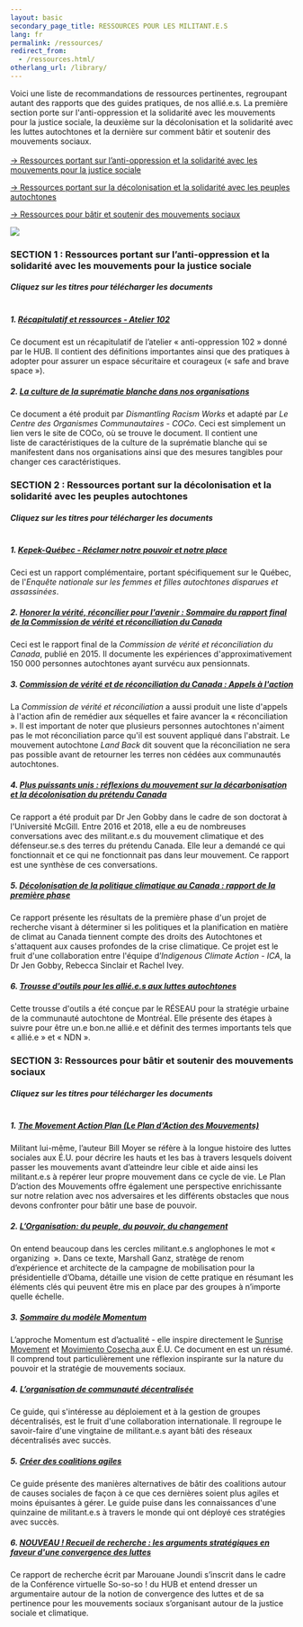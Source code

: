 ```yaml
---
layout: basic
secondary_page_title: RESSOURCES POUR LES MILITANT.E.S
lang: fr
permalink: /ressources/
redirect_from:
  - /ressources.html/
otherlang_url: /library/
---
```

Voici une liste de recommandations de ressources pertinentes, regroupant autant des rapports que des guides pratiques, de nos allié.e.s. La première section porte sur l'anti-oppression et la solidarité avec les mouvements pour la justice sociale, la deuxième sur la décolonisation et la solidarité avec les luttes autochtones et la dernière sur comment bâtir et soutenir des mouvements sociaux. <br><br>
[→ Ressources portant sur l’anti-oppression et la solidarité avec les mouvements pour la justice sociale](#antiopp)

[→ Ressources portant sur la décolonisation et la solidarité avec les peuples autochtones](#autoch)

[→ Ressources pour bâtir et soutenir des mouvements sociaux](#mouv)

![](/media/docs-mouvements-fr.png)

<a name="antiopp"></a>

### **SECTION 1 : Ressources portant sur l’anti-oppression et la solidarité avec les mouvements pour la justice sociale**

##### Cliquez sur les titres pour télécharger les documents<br><br>

##### 1. [Récapitulatif et ressources - Atelier 102](https://www.lehub.ca/media/ressourcesantiopp.pdf)

Ce document est un récapitulatif de l’atelier « anti-oppression 102 » donné par le HUB. Il contient des définitions importantes ainsi que des pratiques à adopter pour assurer un espace sécuritaire et courageux (« safe and brave space »).

##### 2. [La culture de la suprématie blanche dans nos organisations](https://coco-net.org/wp-content/uploads/2020/06/Coco-WhiteSupCulture-FR-FINAL.pdf)

Ce document a été produit par *Dismantling Racism Works* et adapté par *Le Centre des Organismes Communautaires - COCo*. Ceci est simplement un lien vers le site de COCo, où se trouve le document. Il contient une liste de caractéristiques de la culture de la suprématie blanche qui se manifestent dans nos organisations ainsi que des mesures tangibles pour changer ces caractéristiques.

<a name="autoch"></a>

### **SECTION 2 : Ressources portant sur la décolonisation et la solidarité avec les peuples autochtones** 

##### Cliquez sur les titres pour télécharger les documents<br><br>

##### 1. [Kepek-Québec - Réclamer notre pouvoir et notre place](https://www.lehub.ca/media/mmiwreport.pdf)

Ceci est un rapport complémentaire, portant spécifiquement sur le Québec, de l'*Enquête nationale sur les femmes et filles autochtones disparues et assassinées*.

##### 2. [*Honorer la vérité, réconcilier pour l'avenir* : Sommaire du rapport final de la *Commission de vérité et réconciliation du Canada*](https://www.lehub.ca/media/sommairedurapportfinal.pdf)

Ceci est le rapport final de la *Commission de vérité et réconciliation du Canada*, publié en 2015. Il documente les expériences d'approximativement 150 000 personnes autochtones ayant survécu aux pensionnats. 

##### 3. [*Commission de vérité et de réconciliation du Canada* : Appels à l'action](https://www.lehub.ca/media/commissiondeverite.pdf)

La *Commission de vérité et réconciliation* a aussi produit une liste d'appels à l'action afin de remédier aux séquelles et faire avancer la « réconciliation ». Il est important de noter que plusieurs personnes autochtones n'aiment pas le mot réconciliation parce qu'il est souvent appliqué dans l'abstrait. Le mouvement autochtone *Land Back* dit souvent que la réconciliation ne sera pas possible avant de retourner les terres non cédées aux communautés autochtones.

##### 4. *[Plus puissants unis : réflexions du mouvement sur la décarbonisation et la décolonisation du prétendu Canada](https://www.lehub.ca/media/pluspuissantsunis.pdf)*

Ce rapport a été produit par Dr Jen Gobby dans le cadre de son doctorat à l'Université McGill. Entre 2016 et 2018, elle a eu de nombreuses conversations avec des militant.e.s du mouvement climatique et des défenseur.se.s des terres du prétendu Canada. Elle leur a demandé ce qui fonctionnait et ce qui ne fonctionnait pas dans leur mouvement. Ce rapport est une synthèse de ces conversations. 

##### 5. [Décolonisation de la politique climatique au Canada : rapport de la première phase](https://www.lehub.ca/media/decolonisationica.pdf)

Ce rapport présente les résultats de la première phase d'un projet de recherche visant à déterminer si les politiques et la planification en matière de climat au Canada tiennent compte des droits des Autochtones et s'attaquent aux causes profondes de la crise climatique. Ce projet est le fruit d'une collaboration entre l'équipe d’*Indigenous Climate Action - ICA*, la Dr Jen Gobby, Rebecca Sinclair et Rachel Ivey.

##### 6. [Trousse d'outils pour les allié.e.s aux luttes autochtones](http://reseaumtlnetwork.com/wp-content/uploads/2019/02/Trousse.pdf)

Cette trousse d'outils a été conçue par le RÉSEAU pour la stratégie urbaine de la communauté autochtone de Montréal. Elle présente des étapes à suivre pour être un.e bon.ne allié.e et définit des termes importants tels que « allié.e » et « NDN ». 



<a name="mouv"></a>

### **SECTION 3: Ressources pour bâtir et soutenir des mouvements sociaux**

##### Cliquez sur les titres pour télécharger les documents<br><br>

##### 1. [The Movement Action Plan (Le Plan d’Action des Mouvements)](https://www.lehub.ca/media/hub-moyer-pam-fr.pdf)

Militant lui-même, l’auteur Bill Moyer se réfère à la longue histoire des luttes sociales aux É.U. pour décrire les hauts et les bas à travers lesquels doivent passer les mouvements avant d’atteindre leur cible et aide ainsi les militant.e.s à repérer leur propre mouvement dans ce cycle de vie. Le Plan D’action des Mouvements offre également une perspective enrichissante sur notre relation avec nos adversaires et les différents obstacles que nous devons confronter pour bâtir une base de pouvoir.

##### 2. [L’Organisation: du peuple, du pouvoir, du changement](https://www.lehub.ca/media/hub-mganz-fr.pdf)

On entend beaucoup dans les cercles militant.e.s anglophones le mot « organizing  ». Dans ce texte, Marshall Ganz, stratège de renom d’expérience et architecte de la campagne de mobilisation pour la présidentielle d’Obama, détaille une vision de cette pratique en résumant les éléments clés qui peuvent être mis en place par des groupes à n’importe quelle échelle.

##### 3. [Sommaire du modèle Momentum](https://www.lehub.ca/media/sommaire-modele-momentum1.pdf)

L’approche Momentum est d’actualité - elle inspire directement le [Sunrise Movement](https://www.sunrisemovement.org/?ms=SunriseMovement-WeAreTheClimateRevolution) et [Movimiento Cosecha ](https://www.lahuelga.com/)aux É.U. Ce document en est un résumé. Il comprend tout particulièrement une réflexion inspirante sur la nature du pouvoir et la stratégie de mouvements sociaux.

##### 4. [L’organisation de communauté décentralisée](https://docs.google.com/document/d/1t_dKwigt5PzsPpk5WwOv0_k8HLy7e26hydJvZUfIXTE/edit#heading=h.2qer87rh6v62)

Ce guide, qui s'intéresse au déploiement et à la gestion de groupes décentralisés, est le fruit d'une collaboration internationale. Il regroupe le savoir-faire d'une vingtaine de militant.e.s ayant bâti des réseaux décentralisés avec succès. 

##### 5. [Créer des coalitions agiles](https://docs.google.com/document/d/1lPvJr53uI_M5IzQmYS82h6xMX08jk4nGQ8s-mtqXN3E/edit)

Ce guide présente des manières alternatives de bâtir des coalitions autour de causes sociales de façon à ce que ces dernières soient plus agiles et moins épuisantes à gérer. Le guide puise dans les connaissances d'une quinzaine de militant.e.s à travers le monde qui ont déployé ces stratégies avec succès.

##### 6. [NOUVEAU ! Recueil de recherche : les arguments stratégiques en faveur d'une convergence des luttes](https://www.lehub.ca/media/rapportconvergencedesluttes.pdf)

Ce rapport de recherche écrit par Marouane Joundi s’inscrit dans le cadre de la Conférence virtuelle So-so-so ! du HUB et entend dresser un argumentaire autour de la notion de convergence des luttes et de sa pertinence pour les mouvements sociaux s’organisant autour de la justice sociale et climatique.